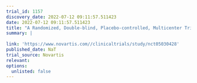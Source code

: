 ```yaml
---
trial_id: 1157
discovery_date: 2022-07-12 09:11:57.511423
date: 2022-07-12 09:11:57.511423
title: "A Randomized, Double-blind, Placebo-controlled, Multicenter Trial, Assessing the Impact of Inclisiran on Major Adverse Cardiovascular Events in Participants With Established Cardiovascular Disease (VICTORION-2 PREVENT)"
summary: |
  
link: 'https://www.novartis.com//clinicaltrials/study/nct05030428'
published_date: NaT
trial_source: Novartis
relevant: 
options:
  unlisted: false
---
```

